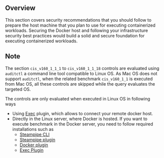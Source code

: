 ## Overview

This section covers security recommendations that you should follow to prepare the host machine that you plan to use for executing containerized workloads. Securing the Docker host and following your infrastructure security best practices would build a solid and secure foundation for executing containerized workloads.

## Note

The section `cis_v160_1_1_1` to `cis_v160_1_1_18` controls are evaluated using `auditctl` a command line tool compatible to Linux OS. As Mac OS does not support `auditctl`, when the related benchmark `cis_v160_1_1` is executed from Mac OS, all these controls are skipped while the query evaluates the targeted OS.

The controls are only evaluated when executed in Linux OS in following ways

- Using [Exec](https://hub.steampipe.io/plugins/turbot/exec) plugin, which allows to connect your remote docker host.
- Directly in the Linux server, where Docker is hosted. If you want to execute benchmark in the Docker server, you need to follow required installations such as
  - [Steampipe CLI](https://steampipe.io/downloads)
  - [Steampipe plugin](https://steampipe.io/downloads)
  - [Docker plugin](https://hub.steampipe.io/plugins/turbot/docker)
  - [Exec Plugin](https://hub.steampipe.io/plugins/turbot/exec)